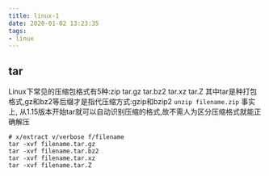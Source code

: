 ```yaml
---
title: linux-1
date: 2020-01-02 13:23:35
tags: 
- linux
---
```

## tar
Linux下常见的压缩包格式有5种:zip tar.gz tar.bz2 tar.xz tar.Z
其中tar是种打包格式,gz和bz2等后缀才是指代压缩方式:gzip和bzip2
`unzip filename.zip`
事实上, 从1.15版本开始tar就可以自动识别压缩的格式,故不需人为区分压缩格式就能正确解压
```shell
# x/extract v/verbose f/filename
tar -xvf filename.tar.gz
tar -xvf filename.tar.bz2
tar -xvf filename.tar.xz
tar -xvf filename.tar.Z
```
